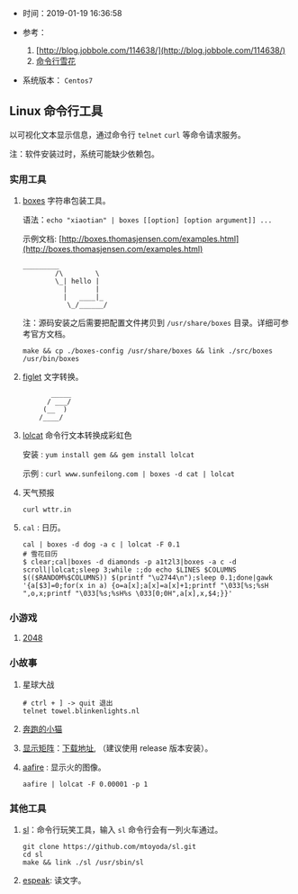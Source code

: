 * 时间：2019-01-19 16:36:58 

* 参考：

    1. [http://blog.jobbole.com/114638/](http://blog.jobbole.com/114638/)
    2. [命令行雪花](http://climagic.org/coolstuff/let-it-snow.html)

* 系统版本： `Centos7`

## Linux 命令行工具

以可视化文本显示信息，通过命令行 `telnet` `curl` 等命令请求服务。

注：软件安装过时，系统可能缺少依赖包。

### 实用工具

1. [boxes](https://github.com/ascii-boxes/boxes) 字符串包装工具。

    语法：`echo "xiaotian" | boxes [[option] [option argument]] ...`

    示例文档: [http://boxes.thomasjensen.com/examples.html](http://boxes.thomasjensen.com/examples.html)
    
    ```
    _________
    		/\        \
    		\_| hello |
    		  |       |
    		  |   ____|_
    		   \_/______/
    ```

    注：源码安装之后需要把配置文件拷贝到 `/usr/share/boxes` 目录。详细可参考官方文档。
  
    ```
    make && cp ./boxes-config /usr/share/boxes && link ./src/boxes /usr/bin/boxes
    ```

2. [figlet](https://github.com/cmatsuoka/figlet.git) 文字转换。

    ```
		   _____
		  / ___/
		 (__  )
		/____/
    ```

2. [lolcat](https://github.com/busyloop/lolcat) 命令行文本转换成彩虹色
  
     安装 : `yum install gem && gem install lolcat`

     示例 : `curl www.sunfeilong.com | boxes -d cat | lolcat`

3. 天气预报

    ```
    curl wttr.in
    ```

4. `cal` : 日历。 
	
    ```shell
    cal | boxes -d dog -a c | lolcat -F 0.1    
    # 雪花日历
    $ clear;cal|boxes -d diamonds -p a1t2l3|boxes -a c -d scroll|lolcat;sleep 3;while :;do echo $LINES $COLUMNS $(($RANDOM%$COLUMNS)) $(printf "\u2744\n");sleep 0.1;done|gawk '{a[$3]=0;for(x in a) {o=a[x];a[x]=a[x]+1;printf "\033[%s;%sH ",o,x;printf "\033[%s;%sH%s \033[0;0H",a[x],x,$4;}}'
    ```

### 小游戏

1. [2048](https://github.com/tiehuis/2048-cli) 

### 小故事 

1. 星球大战 

    ```
    # ctrl + ] -> quit 退出
    telnet towel.blinkenlights.nl   
    ```

2. [奔跑的小猫](https://github.com/klange/nyancat)  

3. [显示矩阵](https://github.com/abishekvashok/cmatrix)：[下载地址](https://codeload.github.com/abishekvashok/cmatrix/tar.gz/1.2), （建议使用 release 版本安装）。
  
4. [aafire](http://aa-project.sourceforge.net/aalib/) : 显示火的图像。

    ```shell
    aafire | lolcat -F 0.00001 -p 1
    ```

### 其他工具  

1. [sl](https://github.com/mtoyoda/sl)：命令行玩笑工具，输入 `sl` 命令行会有一列火车通过。

    ```shell
    git clone https://github.com/mtoyoda/sl.git
    cd sl
    make && link ./sl /usr/sbin/sl
    ```
    
2. [espeak](http://espeak.sourceforge.net/): 读文字。
		
